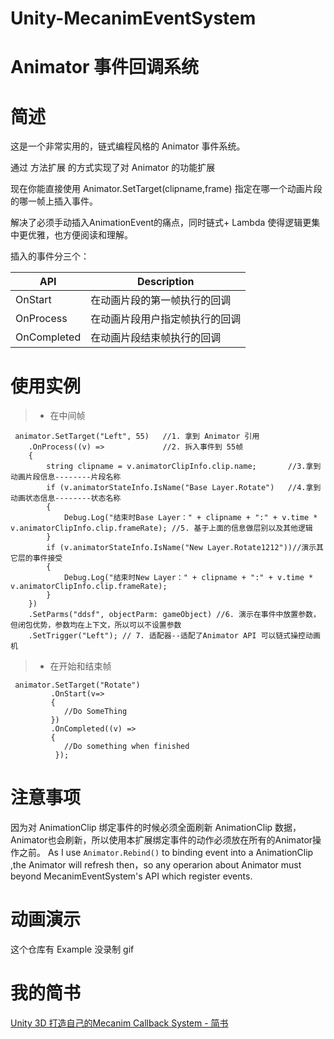 # Unity-MecanimEventSystem
# Animator 事件回调系统

# 简述
这是一个非常实用的，链式编程风格的 Animator 事件系统。

通过 方法扩展 的方式实现了对 Animator 的功能扩展

现在你能直接使用 Animator.SetTarget(clipname,frame) 指定在哪一个动画片段的哪一帧上插入事件。

解决了必须手动插入AnimationEvent的痛点，同时链式+ Lambda 使得逻辑更集中更优雅，也方便阅读和理解。

插入的事件分三个：

|API|Description|
-|-
OnStart| 在动画片段的第一帧执行的回调
OnProcess|在动画片段用户指定帧执行的回调
OnCompleted|在动画片段结束帧执行的回调

# 使用实例

> * 在中间帧
```
 animator.SetTarget("Left", 55)   //1. 拿到 Animator 引用
    .OnProcess((v) =>             //2. 拆入事件到 55帧 
    {
        string clipname = v.animatorClipInfo.clip.name;       //3.拿到动画片段信息--------片段名称 
        if (v.animatorStateInfo.IsName("Base Layer.Rotate")   //4.拿到动画状态信息--------状态名称 
        {
            Debug.Log("结束时Base Layer：" + clipname + ":" + v.time * v.animatorClipInfo.clip.frameRate); //5. 基于上面的信息做层别以及其他逻辑
        }
        if (v.animatorStateInfo.IsName("New Layer.Rotate1212"))//演示其它层的事件接受
        {
            Debug.Log("结束时New Layer：" + clipname + ":" + v.time * v.animatorClipInfo.clip.frameRate);
        }
    })
    .SetParms("ddsf", objectParm: gameObject) //6. 演示在事件中放置参数，但闭包优势，参数均在上下文，所以可以不设置参数
    .SetTrigger("Left"); // 7. 适配器--适配了Animator API 可以链式操控动画机
```
> * 在开始和结束帧
```
 animator.SetTarget("Rotate")
         .OnStart(v=>
         {
            //Do SomeThing
         })
         .OnCompleted((v) =>
         {
            //Do something when finished            
          });
```
# 注意事项
因为对 AnimationClip 绑定事件的时候必须全面刷新 AnimationClip 数据，Animator也会刷新，所以使用本扩展绑定事件的动作必须放在所有的Animator操作之前。
As I use ``Animator.Rebind()`` to binding event into a AnimationClip ,the Animator will refresh then，so any operarion about Animator must beyond MecanimEventSystem's API which register events.


# 动画演示

这个仓库有 Example 没录制 gif


# 我的简书

[Unity 3D 打造自己的Mecanim Callback System - 简书](https://www.jianshu.com/p/d68b6813c74f)







